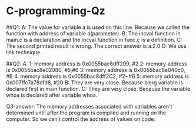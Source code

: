 # C-programming-Qz

##Q1:
A: The value for variable a is used on this line. Because we called the function with address of variable 	a(parameter).
B: The incval function in main.c is a declaration and the incval function in func.c is a definition.
C: The second printed result is wrong.
	The correct answer is a:2.0
D: We use link technique.

##Q2:
A:
	1: memory address is 0x0055bac8dff299, #2
	2: memory address is 0x0055bac8e02080, #5,#6
	3: memory address is 0x0055bac8e040c0, #6
	4: memory address is 0x0055bac8dff2C2, #2~#6
	5: memory address is 0x007ffc7a78dfd8, #20
B:	They are very close. Because blerg variable is declared first in main function.
C:	They are very close. Because the variable whoa is declared after variable whoa.

Q3-answer:
	The memory addresses associated with variables aren't determined until after the program is compiled and running on the computer.
So we can’t control the address of values on code.
